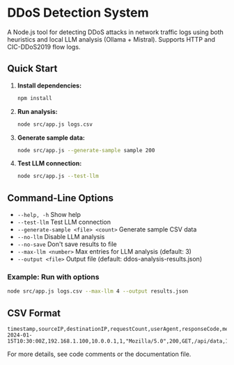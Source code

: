 # DDoS Detection System

A Node.js tool for detecting DDoS attacks in network traffic logs using both heuristics and local LLM analysis (Ollama + Mistral). Supports HTTP and CIC-DDoS2019 flow logs.

## Quick Start

1. **Install dependencies:**
   ```bash
   npm install
   ```
2. **Run analysis:**
   ```bash
   node src/app.js logs.csv
   ```
3. **Generate sample data:**
   ```bash
   node src/app.js --generate-sample sample 200
   ```
4. **Test LLM connection:**
   ```bash
   node src/app.js --test-llm
   ```
## Command-Line Options
- `--help, -h` Show help
- `--test-llm` Test LLM connection
- `--generate-sample <file> <count>` Generate sample CSV data
- `--no-llm` Disable LLM analysis
- `--no-save` Don't save results to file
- `--max-llm <number>` Max entries for LLM analysis (default: 3)
- `--output <file>` Output file (default: ddos-analysis-results.json)

### Example: Run with options
```bash
node src/app.js logs.csv --max-llm 4 --output results.json
```

## CSV Format
```
timestamp,sourceIP,destinationIP,requestCount,userAgent,responseCode,method,path,bytes,duration
2024-01-15T10:30:00Z,192.168.1.100,10.0.0.1,1,"Mozilla/5.0",200,GET,/api/data,1024,0.150
```

For more details, see code comments or the documentation file. 